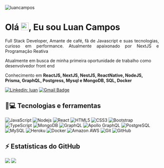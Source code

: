 <p align="left"><img src="https://komarev.com/ghpvc/?username=luancamposdev" alt="luancampos" /></p>


<h1 align = "justify"> Olá <img src="https://media.giphy.com/media/hvRJCLFzcasrR4ia7z/giphy.gif" width="25px">, Eu sou Luan Campos</h1>
<p align = "justify">Full Stack Developer, Amante de café, fã de Javascript e suas tecnologias, curioso em performance. Atualmente apaixonado por NextJS e Programação Reativa</p>

Atualmente em busca de minha primeira oportunidade de trabalho como desenvolvedor front end

Conhecimento em **ReactJS, NextJS, NestJS, ReactNative, NodeJS, Prisma, GraphQL, Postgress, Mysql e MongoDB, SQL, Docker**


[![Linkedin: luan](https://img.shields.io/badge/-Linkedin-blue?style=flat-square&logo=Linkedin&logoColor=white&link=https://www.linkedin.com/inluan-campos-developer/)](https://www.linkedin.com/in/luan-campos-developer/)
[![Gmail Badge](https://img.shields.io/badge/-luancamposproducoes@gmail.com-c14438?style=flat-square&logo=Gmail&logoColor=white&link=mailto:luancamposdeveloper@gmail.com)](mailto:luancamposdeveloper@gmail.com)

## 🚀💻 Tecnologias e ferramentas

![JavaScript](https://img.shields.io/badge/-JavaScript-black?style=flat-square&logo=javascript)
![Nodejs](https://img.shields.io/badge/-Nodejs-black?style=flat-square&logo=Node.js)
![React](https://img.shields.io/badge/-React-black?style=flat-square&logo=react)
![HTML5](https://img.shields.io/badge/-HTML5-E34F26?style=flat-square&logo=html5&logoColor=white)
![CSS3](https://img.shields.io/badge/-CSS3-1572B6?style=flat-square&logo=css3)
![Bootstrap](https://img.shields.io/badge/-Bootstrap-563D7C?style=flat-square&logo=bootstrap)
![TypeScript](https://img.shields.io/badge/-TypeScript-007ACC?style=flat-square&logo=typescript)
![MongoDB](https://img.shields.io/badge/-MongoDB-black?style=flat-square&logo=mongodb)
![GraphQL](https://img.shields.io/badge/-GraphQL-E10098?style=flat-square&logo=graphql)
![Apollo GraphQL](https://img.shields.io/badge/-Apollo%20GraphQL-311C87?style=flat-square&logo=apollo-graphql)
![PostgreSQL](https://img.shields.io/badge/-PostgreSQL-336791?style=flat-square&logo=postgresql)
![MySQL](https://img.shields.io/badge/-MySQL-black?style=flat-square&logo=mysql)
![Heroku](https://img.shields.io/badge/-Heroku-430098?style=flat-square&logo=heroku)
![Docker](https://img.shields.io/badge/-Docker-black?style=flat-square&logo=docker)
![Amazon AWS](https://img.shields.io/badge/Amazon%20AWS-232F3E?style=flat-square&logo=amazon-aws)
![Git](https://img.shields.io/badge/-Git-black?style=flat-square&logo=git)
![GitHub](https://img.shields.io/badge/-GitHub-181717?style=flat-square&logo=github)

## ⚡ Estatísticas do GitHub

![](https://github-readme-streak-stats.herokuapp.com/?user=luancamposdev&theme=dark&hide_border=false)
![](https://github-readme-stats.vercel.app/api/top-langs/?username=luancamposdev&theme=dark&hide_border=false&include_all_commits=true&count_private=true&layout=compact)
